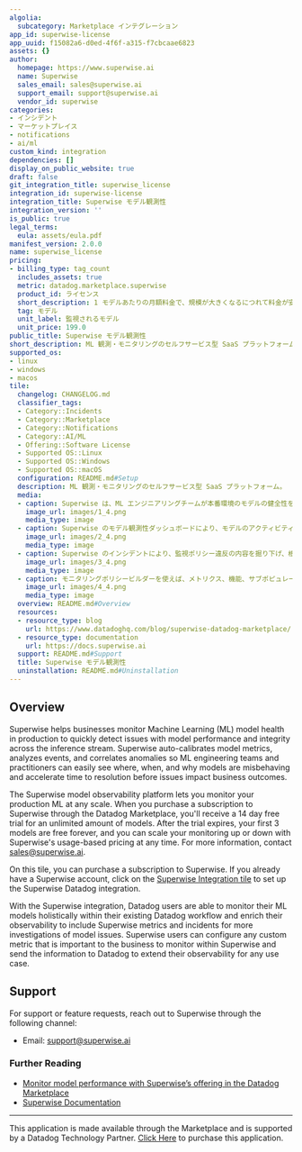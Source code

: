 ```yaml
---
algolia:
  subcategory: Marketplace インテグレーション
app_id: superwise-license
app_uuid: f15082a6-d0ed-4f6f-a315-f7cbcaae6823
assets: {}
author:
  homepage: https://www.superwise.ai
  name: Superwise
  sales_email: sales@superwise.ai
  support_email: support@superwise.ai
  vendor_id: superwise
categories:
- インシデント
- マーケットプレイス
- notifications
- ai/ml
custom_kind: integration
dependencies: []
display_on_public_website: true
draft: false
git_integration_title: superwise_license
integration_id: superwise-license
integration_title: Superwise モデル観測性
integration_version: ''
is_public: true
legal_terms:
  eula: assets/eula.pdf
manifest_version: 2.0.0
name: superwise_license
pricing:
- billing_type: tag_count
  includes_assets: true
  metric: datadog.marketplace.superwise
  product_id: ライセンス
  short_description: 1 モデルあたりの月額料金で、規模が大きくなるにつれて料金が安くなる
  tag: モデル
  unit_label: 監視されるモデル
  unit_price: 199.0
public_title: Superwise モデル観測性
short_description: ML 観測・モニタリングのセルフサービス型 SaaS プラットフォーム。
supported_os:
- linux
- windows
- macos
tile:
  changelog: CHANGELOG.md
  classifier_tags:
  - Category::Incidents
  - Category::Marketplace
  - Category::Notifications
  - Category::AI/ML
  - Offering::Software License
  - Supported OS::Linux
  - Supported OS::Windows
  - Supported OS::macOS
  configuration: README.md#Setup
  description: ML 観測・モニタリングのセルフサービス型 SaaS プラットフォーム。
  media:
  - caption: Superwise は、ML エンジニアリングチームが本番環境のモデルの健全性を監視し、検出と解決までの時間を短縮するのに役立ちます。
    image_url: images/1_4.png
    media_type: image
  - caption: Superwise のモデル観測性ダッシュボードにより、モデルのアクティビティ、ドリフト、オープンインシデントをすぐに可視化することができます。
    image_url: images/2_4.png
    media_type: image
  - caption: Superwise のインシデントにより、監視ポリシー違反の内容を掘り下げ、根本原因を迅速に特定することができます。
    image_url: images/3_4.png
    media_type: image
  - caption: モニタリングポリシービルダーを使えば、メトリクス、機能、サブポピュレーションにまたがるポリシーを簡単に構成し、Datadog に送信することができます。
    image_url: images/4_4.png
    media_type: image
  overview: README.md#Overview
  resources:
  - resource_type: blog
    url: https://www.datadoghq.com/blog/superwise-datadog-marketplace/
  - resource_type: documentation
    url: https://docs.superwise.ai
  support: README.md#Support
  title: Superwise モデル観測性
  uninstallation: README.md#Uninstallation
---
```


<!--  SOURCED FROM https://github.com/DataDog/marketplace -->


## Overview
Superwise helps businesses monitor Machine Learning (ML) model health in production to quickly detect issues with model performance and integrity across the inference stream. Superwise auto-calibrates model metrics, analyzes events, and correlates anomalies so ML engineering teams and practitioners can easily see where, when, and why models are misbehaving and accelerate time to resolution before issues impact business outcomes.


The Superwise model observability platform lets you monitor your production ML at any scale. When you purchase a subscription to Superwise through the Datadog Marketplace, you'll receive a 14 day free trial for an unlimited amount of models. After the trial expires, your first 3 models are free forever, and you can scale your monitoring up or down with Superwise's usage-based pricing at any time. For more information, contact [sales@superwise.ai][1].

On this tile, you can purchase a subscription to Superwise. If you already have a Superwise account, click on the [Superwise Integration tile][2] to set up the Superwise Datadog integration.    

With the Superwise integration, Datadog users are able to monitor their ML models holistically within their existing Datadog workflow and enrich their observability to include Superwise metrics and incidents for more investigations of model issues. Superwise users can configure any custom metric that is important to the business to monitor within Superwise and send the information to Datadog to extend their observability for any use case. 

## Support

For support or feature requests, reach out to Superwise through the following channel:

- Email: [support@superwise.ai][3]

### Further Reading

- [Monitor model performance with Superwise’s offering in the Datadog Marketplace][4]
- [Superwise Documentation][5]

[1]: mailto:sales@superwise.ai
[2]: https://app.datadoghq.com/integrations/superwise
[3]: mailto:support@superwise.ai
[4]: https://www.datadoghq.com/blog/superwise-datadog-marketplace/
[5]: https://docs.superwise.ai
---
This application is made available through the Marketplace and is supported by a Datadog Technology Partner. <a href="https://app.datadoghq.com/marketplace/app/superwise-license" target="_blank">Click Here</a> to purchase this application.